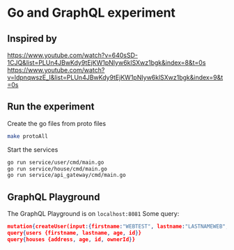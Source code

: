 # Go and GraphQL experiment
## Inspired by
https://www.youtube.com/watch?v=640sSD-1CJQ&list=PLUn4JBwKdy9tEjKW1pNIyw6klSXwz1bgk&index=8&t=0s  
https://www.youtube.com/watch?v=ldpnqwszE_I&list=PLUn4JBwKdy9tEjKW1pNIyw6klSXwz1bgk&index=9&t=0s

## Run the experiment
Create the go files from proto files
```bash
make protoAll
```
Start the services
```bash
go run service/user/cmd/main.go
go run service/house/cmd/main.go
go run service/api_gateway/cmd/main.go
```
## GraphQL Playground
The GraphQL Playground is on `localhost:8081`
Some query:
```json
mutation{createUser(input:{firstname:"WEBTEST", lastname:"LASTNAMEWEB", age:42}){firstname, lastname, age, id}}
query{users {firstname, lastname, age, id}}
query{houses {address, age, id, ownerId}}
```
